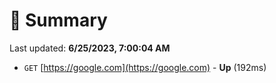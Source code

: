 # 📖 Summary
Last updated: **6/25/2023, 7:00:04 AM**

- `GET` [https://google.com](https://google.com) - **Up** (192ms)
